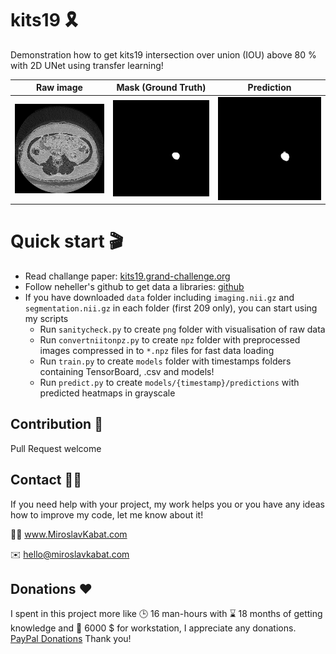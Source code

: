 # kits19 🎗️
Demonstration how to get kits19 intersection over union (IOU) above 80 % with 2D UNet using transfer learning!

| Raw image | Mask (Ground Truth) | Prediction |
|:---:|:---:|:---:|
| ![GitHub Logo](/sample/case_00123_172.png) |  ![GitHub Logo](/sample/case_00123_172_mask_kid.png) | ![GitHub Logo](/sample/case_00123_172_prediction.png) |

# Quick start 🎬
* Read challange paper: [kits19.grand-challenge.org](https://kits19.grand-challenge.org/home/)
* Follow neheller's github to get data a libraries: [github](https://github.com/neheller/kits19)
* If you have downloaded `data` folder including `imaging.nii.gz` and `segmentation.nii.gz` in each folder (first 209 only), you can start using my scripts
    * Run `sanitycheck.py` to create `png` folder with visualisation of raw data
    * Run `convertniitonpz.py` to create `npz` folder with preprocessed images compressed in to `*.npz` files for fast data loading
    * Run `train.py` to create `models` folder with timestamps folders containing TensorBoard, .csv and models!
    * Run `predict.py` to create `models/{timestamp}/predictions` with predicted heatmaps in grayscale

## Contribution 🤝
Pull Request welcome

## Contact 🤙🏻
If you need help with your project, my work helps you or you have any ideas how to improve my code, let me know about it!

👦🏻 www.MiroslavKabat.com

✉️ hello@miroslavkabat.com

## Donations ❤️
I spent in this project more like 🕒 16 man-hours with ⌛ 18 months of getting knowledge and 💸 6000 $ for workstation, I appreciate any donations.
[PayPal Donations](https://www.paypal.com/donate?hosted_button_id=36V6T4WK7W5NS) Thank you! 
